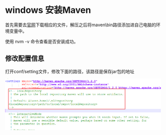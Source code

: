 # windows 安装Maven

首先需要去[官网](http://maven.apache.org/download.cgi)下载相应的文件，解压之后将maven\bin路径添加进自己电脑的环境变量中。

使用 nvm -v 命令查看是否安装成功。


## 修改配置信息

打开conf/setting文件，修改下面的路径，该路径是保存jar包的地址

![](../imgs/maven.png)

